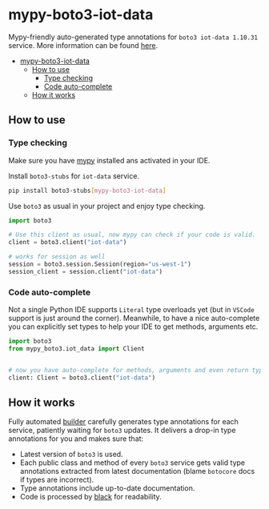 # mypy-boto3-iot-data

Mypy-friendly auto-generated type annotations for `boto3 iot-data 1.10.31` service.
More information can be found [here](https://github.com/vemel/mypy_boto3).

- [mypy-boto3-iot-data](#mypy-boto3-iot-data)
  - [How to use](#how-to-use)
    - [Type checking](#type-checking)
    - [Code auto-complete](#code-auto-complete)
  - [How it works](#how-it-works)

## How to use

### Type checking

Make sure you have [mypy](https://github.com/python/mypy) installed ans activated in your IDE.

Install `boto3-stubs` for `iot-data` service.

```bash
pip install boto3-stubs[mypy-boto3-iot-data]
```

Use `boto3` as usual in your project and enjoy type checking.

```python
import boto3

# Use this client as usual, now mypy can check if your code is valid.
client = boto3.client("iot-data")

# works for session as well
session = boto3.session.Session(region="us-west-1")
session_client = session.client("iot-data")

```

### Code auto-complete

Not a single Python IDE supports `Literal` type overloads yet (but in `VSCode` support is just around the corner).
Meanwhile, to have a nice auto-complete you can explicitly set types to help your IDE to get methods, arguments etc.

```python
import boto3
from mypy_boto3.iot_data import Client


# now you have auto-complete for methods, arguments and even return types
client: Client = boto3.client("iot-data")
```

## How it works

Fully automated [builder](https://github.com/vemel/mypy_boto3) carefully generates
type annotations for each service, patiently waiting for `boto3` updates. It delivers
a drop-in type annotations for you and makes sure that:

- Latest version of `boto3` is used.
- Each public class and method of every `boto3` service gets valid type annotations
  extracted from latest documentation (blame `botocore` docs if types are incorrect).
- Type annotations include up-to-date documentation.
- Code is processed by [black](https://github.com/psf/black) for readability.